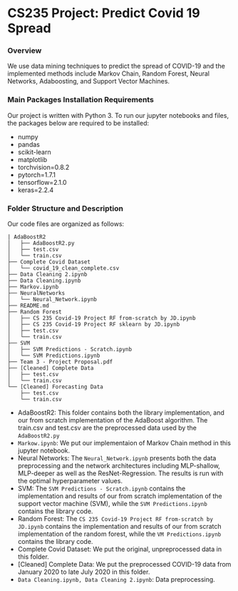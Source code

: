 # CS235 Project: Predict Covid 19 Spread
### Overview
We use data mining techniques to predict the spread of COVID-19 and the implemented methods include Markov Chain, Random Forest, Neural Networks, Adaboosting, and Support Vector Machines.


### Main Packages Installation Requirements

Our project is written with Python 3. To run our jupyter notebooks and files, the packages below are required to be installed:

- numpy
- pandas
- scikit-learn
- matplotlib
- torchvision=0.8.2
- pytorch=1.7.1
- tensorflow=2.1.0
- keras=2.2.4

### Folder Structure and Description
Our code files are organized as follows:
```
| AdaBoostR2
│   ├── AdaBoostR2.py
│   ├── test.csv
│   └── train.csv
├── Complete Covid Dataset
│   └── covid_19_clean_complete.csv
├── Data Cleaning 2.ipynb
├── Data Cleaning.ipynb
├── Markov.ipynb
├── NeuralNetworks
│   └── Neural_Network.ipynb
├── README.md
├── Random Forest
│   ├── CS 235 Covid-19 Project RF from-scratch by JD.ipynb
│   ├── CS 235 Covid-19 Project RF sklearn by JD.ipynb
│   ├── test.csv
│   └── train.csv
├── SVM
│   ├── SVM Predictions - Scratch.ipynb
│   └── SVM Predictions.ipynb
├── Team 3 - Project Proposal.pdf
├── [Cleaned] Complete Data
│   ├── test.csv
│   └── train.csv
└── [Cleaned] Forecasting Data
    ├── test.csv
    └── train.csv
```

- AdaBoostR2: This folder contains both the library  implementation, and our from scratch implementation of the AdaBoost algorithm. The train.csv and test.csv are the preprocessed data used by the ```AdaBoostR2.py```
- ```Markow.ipynb```: We put our implementaion of Markov Chain method in this jupyter notebook.
- Neural Networks: The ```Neural_Network.ipynb``` presents both the data preprocessing and the network architectures including MLP-shallow, MLP-deeper as well as the ResNet-Regression. The results is run with the optimal hyperparameter values.
- SVM: The ```SVM Predictions - Scratch.ipynb``` contains the implementation and results of our from scratch implementation of the support vector machine (SVM), while the ```SVM Predictions.ipynb``` contains the library code.
- Random Forest: The ```CS 235 Covid-19 Project RF from-scratch by JD.ipynb``` contains the implementation and results of our from scratch implementation of the random forest, while the ```VM Predictions.ipynb``` contains the library code.
- Complete Covid Dataset: We put the original, unpreprocessed data in this folder.
- [Cleaned] Complete Data: We put the preprocessed COVID-19 data from January 2020 to late July 2020 in this folder.
- ```Data Cleaning.ipynb, Data Cleaning 2.ipynb```: Data preprocessing.







